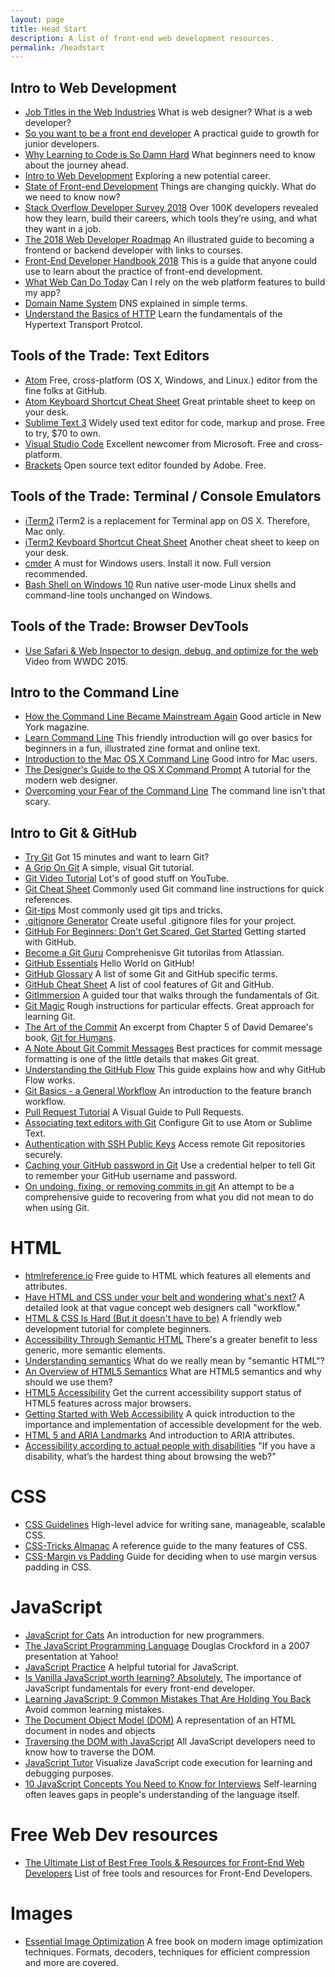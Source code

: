 ```yaml
---
layout: page
title: Head Start
description: A list of front-end web development resources.
permalink: /headstart
---
```


## Intro to Web Development

* [Job Titles in the Web Industries](https://css-tricks.com/job-titles-in-the-web-industry/)
  What is web designer? What is a web developer?
* [So you want to be a front end developer](https://medium.com/shopify-ux/so-you-want-to-be-a-front-end-devleoper-f8be110f1d5f#.isr0nmfdd)
  A practical guide to growth for junior developers.
* [Why Learning to Code is So Damn Hard](http://www.vikingcodeschool.com/posts/why-learning-to-code-is-so-damn-hard)
  What beginners need to know about the journey ahead.
* [Intro to Web Development](https://medium.com/pragmatic-life/intro-to-web-development-65fa99b64bf7#.inld983r9) Exploring a new potential career.
* [State of Front-end Development](http://alistapart.com/event/front-end-dev/)
  Things are changing quickly. What do we need to know now?
* [Stack Overflow Developer Survey 2018](https://insights.stackoverflow.com/survey/2018) Over 100K developers revealed how they learn, build their careers, which tools they’re using, and what they want in a job.
* [The 2018 Web Developer Roadmap](https://codeburst.io/the-2018-web-developer-roadmap-826b1b806e8d) An illustrated guide to becoming a frontend or backend developer with links to courses.
* [Front-End Developer Handbook 2018](https://frontendmasters.com/books/front-end-handbook/2018/) This is a guide that anyone could use to learn about the practice of front-end development.
* [What Web Can Do Today](https://whatwebcando.today) Can I rely on the web
  platform features to build my app?
* [Domain Name System](https://webhostinggeeks.com/guides/dns/) DNS explained in
  simple terms.
* [Understand the Basics of HTTP](https://egghead.io/courses/understand-the-basics-of-http) Learn the fundamentals of the Hypertext Transport Protcol.

## Tools of the Trade: Text Editors

* [Atom](https://atom.io) Free, cross-platform (OS X, Windows, and Linux.)
  editor from the fine folks at GitHub.
* [Atom Keyboard Shortcut Cheat Sheet](http://blog.bugsnag.com/atom-editor-cheat-sheet)
  Great printable sheet to keep on your desk.
* [Sublime Text 3](https://www.sublimetext.com/3) Widely used text editor for
  code, markup and prose. Free to try, $70 to own.
* [Visual Studio Code](https://code.visualstudio.com) Excellent newcomer from
  Microsoft. Free and cross-platform.
* [Brackets](http://brackets.io) Open source text editor founded by Adobe. Free.

## Tools of the Trade: Terminal / Console Emulators

* [iTerm2](http://www.iterm2.com) iTerm2 is a replacement for Terminal app on OS
  X. Therefore, Mac only.
* [iTerm2 Keyboard Shortcut Cheat Sheet](https://gist.github.com/helger/3070258)
  Another cheat sheet to keep on your desk.
* [cmder](http://cmder.net) A must for Windows users. Install it now. Full
  version recommended.
* [Bash Shell on Windows 10](http://www.hanselman.com/blog/DevelopersCanRunBashShellAndUsermodeUbuntuLinuxBinariesOnWindows10.aspx)
  Run native user-mode Linux shells and command-line tools unchanged on Windows.

## Tools of the Trade: Browser DevTools

* [Use Safari &amp; Web Inspector to design, debug, and optimize for the web](https://developer.apple.com/videos/play/wwdc2015/505/)
  Video from WWDC 2015.

## Intro to the Command Line

* [How the Command Line Became Mainstream Again](http://nymag.com/following/2016/01/how-the-command-line-became-mainstream-again.html)
  Good article in New York magazine.
* [Learn Command Line](https://hellowebbooks.com/learn-command-line/) This friendly introduction will go over basics for beginners in a fun, illustrated zine format and online text.
* [Introduction to the Mac OS X Command Line](http://blog.teamtreehouse.com/introduction-to-the-mac-os-x-command-line)
  Good intro for Mac users.
* [The Designer's Guide to the OS X Command Prompt](http://wiseheartdesign.com/articles/2010/11/12/the-designers-guide-to-the-osx-command-prompt/)
  A tutorial for the modern web designer.
* [Overcoming your Fear of the Command Line](http://zellwk.com/blog/fear-of-command-line/)
  The command line isn’t that scary.

## Intro to Git & GitHub

* [Try Git](https://try.github.io) Got 15 minutes and want to learn Git?
* [A Grip On Git](http://agripongit.vincenttunru.com) A simple, visual Git
  tutorial.
* [Git Video Tutorial](https://www.youtube.com/watch?v=r63f51ce84A) Lot's of
  good stuff on YouTube.
* [Git Cheat Sheet](https://services.github.com/kit/downloads/github-git-cheat-sheet.pdf)
  Commonly used Git command line instructions for quick references.
* [Git-tips](https://github.com/git-tips/tips) Most commonly used git tips and tricks.
* [.gitignore Generator](https://www.gitignore.io) Create useful .gitignore files for your project.
* [GitHub For Beginners: Don't Get Scared, Get Started](http://readwrite.com/2013/09/30/understanding-github-a-journey-for-beginners-part-1) Getting started with GitHub.
* [Become a Git Guru](https://www.atlassian.com/git/tutorials/) Comprehenisve
  Git tutorilas from Atlassian.
* [GitHub Essentials](https://guides.github.com/activities/hello-world/) Hello
  World on GitHub!
* [GitHub Glossary](https://help.github.com/articles/github-glossary/) A list of
  some Git and GitHub specific terms.
* [GitHub Cheat Sheet](https://github.com/tiimgreen/github-cheat-sheet) A list
  of cool features of Git and GitHub.
* [GitImmersion](http://gitimmersion.com) A guided tour that walks through the
  fundamentals of Git.
* [Git Magic](http://www-cs-students.stanford.edu/~blynn/gitmagic/index.html)
  Rough instructions for particular effects. Great approach for learning Git.
* [The Art of the Commit](http://alistapart.com/article/the-art-of-the-commit)
  An excerpt from Chapter 5 of David Demaree's book,
  [Git for Humans](http://abookapart.com/products/git-for-humans).
* [A Note About Git Commit Messages](http://tbaggery.com/2008/04/19/a-note-about-git-commit-messages.html) Best practices for commit message formatting is one of the little details that makes Git great.
* [Understanding the GitHub Flow](https://guides.github.com/introduction/flow/)
  This guide explains how and why GitHub Flow works.
* [Git Basics - a General Workflow](http://blackfalcon.roughdraft.io/8428401-git-basics-a-general-workflow)
  An introduction to the feature branch workflow.
* [Pull Request Tutorial](https://yangsu.github.io/pull-request-tutorial/) A
  Visual Guide to Pull Requests.
* [Associating text editors with Git](https://help.github.com/articles/associating-text-editors-with-git/)
  Configure Git to use Atom or Sublime Text.
* [Authentication with SSH Public Keys](https://www.git-tower.com/learn/git/ebook/command-line/advanced-topics/ssh-public-keys)
  Access remote Git repositories securely.
* [Caching your GitHub password in Git](https://help.github.com/articles/caching-your-github-password-in-git/)
  Use a credential helper to tell Git to remember your GitHub username and
  password.
* [On undoing, fixing, or removing commits in git](http://sethrobertson.github.io/GitFixUm/fixup.html) An attempt to be a comprehensive guide to recovering from what you did not mean to do when using Git.

# HTML

* [htmlreference.io](http://htmlreference.io) Free guide to HTML which features all elements and attributes.
* [Have HTML and CSS under your belt and wondering what's next?](http://www.planningforaliens.com/blog/2015/03/11/after-html-and-css/) A detailed look at that vague concept web designers call "workflow."
* [HTML & CSS Is Hard (But it doesn't have to be)](https://internetingishard.com/html-and-css/) A friendly web development tutorial for complete beginners.
* [Accessibility Through Semantic HTML](https://24ways.org/2017/accessibility-through-semantic-html/) There's a greater benefit to less generic, more semantic elements.
* [Understanding semantics](https://tink.uk/understanding-semantics/) What do we really mean by "semantic HTML"?
* [An Overview of HTML5 Semantics](https://codepen.io/mi-lee/post/an-overview-of-html5-semantics) What are HTML5 semantics and why should we use them?
* [HTML5 Accessibility](http://html5accessibility.com/) Get the current accessibility support status of HTML5 features across major browsers.
* [Getting Started with Web Accessibility](https://medium.com/@emilymears/getting-started-with-web-accessibility-2c7632c3a8bd) A quick introduction to the importance and implementation of accessible development for the web.
* [HTML 5 and ARIA Landmarks](https://dequeuniversity.com/assets/html/jquery-summit/html5/slides/landmarks.html) And introduction to ARIA attributes.
* [Accessibility according to actual people with disabilities](https://axesslab.com/accessibility-according-to-pwd/) "If you have a disability, what’s the hardest thing about browsing the web?"

# CSS

* [CSS Guidelines](http://cssguidelin.es) High-level advice for writing sane, manageable, scalable CSS.
* [CSS-Tricks Almanac](https://css-tricks.com/almanac/) A reference guide to the many features of CSS.
* [CSS-Margin vs Padding](https://stackoverflow.com/questions/2189452/when-to-use-margin-vs-padding-in-css) Guide for deciding when to use margin versus padding in CSS.

# JavaScript

* [JavaScript for Cats](http://jsforcats.com) An introduction for new programmers.
* [The JavaScript Programming Language](https://www.youtube.com/watch?v=v2ifWcnQs6M) Douglas Crockford in a 2007 presentation at Yahoo!
* [JavaScript Practice](https://javascript30.com/) A helpful tutorial for JavaScript.
* [Is Vanilla JavaScript worth learning? Absolutely.](https://medium.freecodecamp.org/is-vanilla-javascript-worth-learning-absolutely-c2c67140ac34) The importance of JavaScript fundamentals for every front-end developer.
* [Learning JavaScript: 9 Common Mistakes That Are Holding You Back](https://www.sitepoint.com/learning-javascript-9-common-mistakes) Avoid common learning mistakes.
* [The Document Object Model (DOM)](https://flaviocopes.com/dom/) A representation of an HTML document in nodes and objects
* [Traversing the DOM with JavaScript](https://zellwk.com/blog/dom-traversals/) All JavaScript developers need to know how to traverse the DOM.
* [JavaScript Tutor](http://pythontutor.com/javascript.html) Visualize JavaScript code execution for learning and debugging purposes.
* [10 JavaScript Concepts You Need to Know for Interviews](https://codeburst.io/10-javascript-concepts-you-need-to-know-for-interviews-136df65ecce) Self-learning often leaves gaps in people's understanding of the language itself.


# Free Web Dev resources

* [The Ultimate List of Best Free Tools & Resources for Front-End Web Developers](https://medium.com/wd-tips-tricks/the-ultimate-list-of-best-free-tools-resources-for-front-end-web-developers-983c65de3300#.gde2mklwk) List of free tools and resources for Front-End Developers.

# Images
* [Essential Image Optimization](https://images.guide/) A free book on modern image optimization techniques. Formats, decoders, techniques for efficient compression and more are covered.
